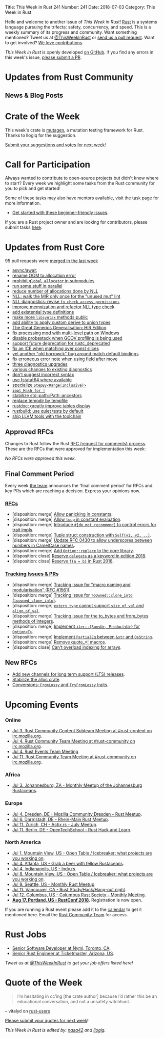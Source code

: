 Title: This Week in Rust 241
Number: 241
Date: 2018-07-03
Category: This Week in Rust

Hello and welcome to another issue of *This Week in Rust*!
[Rust](http://rust-lang.org) is a systems language pursuing the trifecta: safety, concurrency, and speed.
This is a weekly summary of its progress and community.
Want something mentioned? Tweet us at [@ThisWeekInRust](https://twitter.com/ThisWeekInRust) or [send us a pull request](https://github.com/cmr/this-week-in-rust).
Want to get involved? [We love contributions](https://github.com/rust-lang/rust/blob/master/CONTRIBUTING.md).

*This Week in Rust* is openly developed [on GitHub](https://github.com/cmr/this-week-in-rust).
If you find any errors in this week's issue, [please submit a PR](https://github.com/cmr/this-week-in-rust/pulls).

# Updates from Rust Community

## News & Blog Posts

# Crate of the Week

This week's crate is [mutagen](https://github.com/llogiq/mutagen), a mutation testing framework for Rust. Thanks to llogiq for the suggestion.

[Submit your suggestions and votes for next week][submit_crate]!

[submit_crate]: https://users.rust-lang.org/t/crate-of-the-week/2704

# Call for Participation

Always wanted to contribute to open-source projects but didn't know where to start?
Every week we highlight some tasks from the Rust community for you to pick and get started!

Some of these tasks may also have mentors available, visit the task page for more information.

* [Get started with these beginner-friendly issues](https://www.rustaceans.org/findwork/starters).

If you are a Rust project owner and are looking for contributors, please submit tasks [here][guidelines].

[guidelines]: https://users.rust-lang.org/t/twir-call-for-participation/4821

# Updates from Rust Core

95 pull requests were [merged in the last week][merged]

[merged]: https://github.com/search?q=is%3Apr+org%3Arust-lang+is%3Amerged+merged%3A2018-06-18..2018-06-25

* [async/await](https://github.com/rust-lang/rust/pull/51580)
* [rename OOM to allocation error](https://github.com/rust-lang/rust/pull/51543)
* [prohibit `global_allocator` in submodules](https://github.com/rust-lang/rust/pull/51335)
* [run some stuff in parallel](https://github.com/rust-lang/rust/pull/51383)
* [reduce number of allocations done by NLL](https://github.com/rust-lang/rust/pull/51617)
* [NLL: walk the MIR only once for the "unused mut" lint](https://github.com/rust-lang/rust/pull/51660)
* [NLL diagnostics: revise `fn check_access_permissions`](https://github.com/rust-lang/rust/pull/51275)
* [improve memoization and refactor NLL type check](https://github.com/rust-lang/rust/pull/51460)
* [add existential type definitions](https://github.com/rust-lang/rust/pull/51414)
* [make more `libsyntax` methods public](https://github.com/rust-lang/rust/pull/51664)
* [add ability to apply custom derive to union types](https://github.com/rust-lang/rust/pull/50383)
* [The Great Generics Generalisation: HIR Edition](https://github.com/rust-lang/rust/pull/48149)
* [fix processing mod with multi-level path on Windows](https://github.com/rust-lang/rust/pull/51278)
* [disable probestack when GCOV profiling is being used](https://github.com/rust-lang/rust/pull/51666)
* [support future deprecation for rustc_deprecated](https://github.com/rust-lang/rust/pull/51681)
* [fix an ICE when matching over const slices](https://github.com/rust-lang/rust/pull/51733)
* [yet another "old borrowck" bug around match default bindings](https://github.com/rust-lang/rust/pull/51686)
* [fix erroneous error note when using field after move](https://github.com/rust-lang/rust/pull/51688)
* [three diagnostics upgrades](https://github.com/rust-lang/rust/pull/51750)
* [various changes to existing diagnostics](https://github.com/rust-lang/rust/pull/51463)
* [don't suggest incorrect syntax](https://github.com/rust-lang/rust/pull/51670)
* [use fstatat64 where available](https://github.com/rust-lang/rust/pull/51785)
* [specialize `StepBy<Range(Inclusive)>`](https://github.com/rust-lang/rust/pull/51601)
* [`impl Hash for !`](https://github.com/rust-lang/rust/pull/51404)
* [stabilize std::path::Path::ancestors](https://github.com/rust-lang/rust/pull/50894)
* [replace tempdir by tempfile](https://github.com/rust-lang/rust/pull/50698)
* [rustdoc: greatly improve tables display](https://github.com/rust-lang/rust/pull/51482)
* [rustbuild: use quiet tests by default](https://github.com/rust-lang/rust/pull/51367)
* [ship LLVM tools with the toolchain](https://github.com/rust-lang/rust/pull/50336)

## Approved RFCs

Changes to Rust follow the Rust [RFC (request for comments)
process](https://github.com/rust-lang/rfcs#rust-rfcs). These
are the RFCs that were approved for implementation this week:

*No RFCs were approved this week.*

## Final Comment Period

Every week [the team](https://www.rust-lang.org/team.html) announces the
'final comment period' for RFCs and key PRs which are reaching a
decision. Express your opinions now.

### [RFCs](https://github.com/rust-lang/rfcs/labels/final-comment-period)

* [disposition: merge] [Allow panicking in constants](https://github.com/rust-lang/rfcs/pull/2345).
* [disposition: merge] [Allow `loop` in constant evaluation](https://github.com/rust-lang/rfcs/pull/2344).
* [disposition: merge] [Introduce `#[do_not_recommend]` to control errors for trait impls](https://github.com/rust-lang/rfcs/pull/2397).
* [disposition: merge] [Tuple struct construction with `Self(v1, v2, ..)`](https://github.com/rust-lang/rfcs/pull/2302).
* [disposition: merge] [Update RFC 0430 to allow underscores between numbers in CamelCase names](https://github.com/rust-lang/rfcs/pull/2478).
* [disposition: merge] [Add `Option::replace` to the core library](https://github.com/rust-lang/rfcs/pull/2296).
* [disposition: close] [Reserve `delegate` as a keyword in edition 2018](https://github.com/rust-lang/rfcs/pull/2429).
* [disposition: close] [Reserve `f(a = b)` in Rust 2018](https://github.com/rust-lang/rfcs/pull/2443).

### [Tracking Issues & PRs](https://github.com/rust-lang/rust/labels/final-comment-period)

* [disposition: merge] [Tracking issue for "macro naming and modularisation" (RFC #1561)](https://github.com/rust-lang/rust/issues/35896).
* [disposition: merge] [Tracking issue for `ToOwned::clone_into` (`toowned_clone_into`)](https://github.com/rust-lang/rust/issues/41263).
* [disposition: merge] [`extern type` cannot support `size_of_val` and `align_of_val`](https://github.com/rust-lang/rust/issues/49708).
* [disposition: merge] [Tracking issue for the to_bytes and from_bytes methods of integers](https://github.com/rust-lang/rust/issues/49792).
* [disposition: merge] [Implement `iter::{Sum<U>, Product<U>}` for `Option<T>`](https://github.com/rust-lang/rust/pull/50884).
* [disposition: merge] [Implement `PartialEq` between `&str` and `OsString`](https://github.com/rust-lang/rust/pull/51178).
* [disposition: merge] [Remove quote_*! macros](https://github.com/rust-lang/rust/pull/51285).
* [disposition: close] [Can't overload indexing for arrays](https://github.com/rust-lang/rust/issues/49786).

## New RFCs

* [Add new channels for long term support (LTS) releases](https://github.com/rust-lang/rfcs/pull/2483).
* [Stabilize the alloc crate](https://github.com/rust-lang/rfcs/pull/2480).
* [Conversions: `FromLossy` and `TryFromLossy` traits](https://github.com/rust-lang/rfcs/pull/2484).

# Upcoming Events

### Online

* [Jul  3. Rust Community Content Subteam Meeting at #rust-content on irc.mozilla.org](irc://irc.mozilla.org/rust-content).
* [Jul  4. Rust Community Team Meeting at #rust-community on irc.mozilla.org](irc://irc.mozilla.org/rust-community).
* [Jul  4. Rust Events Team Meeting](https://t.me/joinchat/EkKINhHCgZ9llzvPidOssA).
* [Jul 11. Rust Community Team Meeting at #rust-community on irc.mozilla.org](irc://irc.mozilla.org/rust-community).

### Africa

* [Jul  3. Johannesburg, ZA - Monthly Meetup of the Johannesburg Rustaceans](https://www.meetup.com/Johannesburg-Rust-Meetup/events/cpblrnyxkbfb/).

### Europe

* [Jul  4. Dresden, DE - Mozilla Community Dresden - Rust Meetup](https://www.meetup.com/Mozilla-Community-Dresden/events/252020329/).
* [Jul  6. Darmstadt, DE - Rhein-Main Rust Meetup](https://www.meetup.com/Rust-Rhein-Main/events/251928672).
* [Jul 11. Zurich, CH - Actix.rs - July Meetup](https://www.meetup.com/Rust-Zurich/events/250386292/).
* [Jul 11. Berlin, DE - OpenTechSchool - Rust Hack and Learn](https://www.meetup.com/opentechschool-berlin/events/xkdlvpyxkbpb/).

### North America

* [Jul  1. Mountain View, US - Open Table / Icebreaker: what projects are you working on](https://www.meetup.com/Rust-Dev-in-Mountain-View/events/glnfcpyxkbcb/).
* [Jul  4. Atlanta, US - Grab a beer with fellow Rustaceans](https://www.meetup.com/Rust-ATL/events/rhvgrmyxkbgb/).
* [Jul  4. Indianapolis, US - Indy.rs](https://www.meetup.com/indyrs/events/mffbtpyxkbgb/).
* [Jul  8. Mountain View, US - Open Table / Icebreaker: what projects are you working on](https://www.meetup.com/Rust-Dev-in-Mountain-View/events/glnfcpyxkblb/).
* [Jul  9. Seattle, US - Monthly Rust Meetup](https://www.meetup.com/Seattle-Rust-Meetup/events/pkggvpyxkbmb/).
* [Jul 11. Vancouver, CA - Rust Study/Hack/Hang-out night](https://www.meetup.com/Vancouver-Rust/events/dqldspyxjbkc/).
* [Jul 12. Columbus, US - Columbus Rust Society - Monthly Meeting](https://www.meetup.com/columbus-rs/events/dbcfrpyxkbqb/).
* **[Aug 17. Portland, US - RustConf 2018](http://rustconf.com/).** Registration is now open.

If you are running a Rust event please add it to the [calendar] to get
it mentioned here. Email the [Rust Community Team][community] for access.

[calendar]: https://www.google.com/calendar/embed?src=apd9vmbc22egenmtu5l6c5jbfc%40group.calendar.google.com
[community]: mailto:community-team@rust-lang.org

# Rust Jobs

* [Senior Software Developer at Nymi, Toronto, CA](https://nymi.com/careers/sr-software).
* [Senior Rust Engineer at Ticketmaster, Arizona, US](https://www.reddit.com/r/rust/comments/8s0tk1/9095_remote_senior_rust_engineer_ticketmaster/).

*Tweet us at [@ThisWeekInRust](https://twitter.com/ThisWeekInRust) to get your job offers listed here!*

# Quote of the Week

> I’m hesitating in cc’ing [the crate author] because I’d rather this be an educational conversation, and not a unsafety witchhunt.

– vitalyd on [rust-users](https://users.rust-lang.org/t/how-not-to-use-unsafe-code/18170/13)

[Please submit your quotes for next week][submit]!

[submit]: http://users.rust-lang.org/t/twir-quote-of-the-week/328

*This Week in Rust is edited by: [nasa42](https://github.com/nasa42) and [llogiq](https://github.com/llogiq).*
